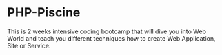 # PHP-Piscine
This is 2 weeks intensive coding bootcamp that will dive you into Web World and teach you different techniques how to create Web Application, Site or Service. 
